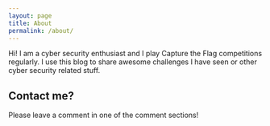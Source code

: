 ```yaml
---
layout: page
title: About
permalink: /about/
---
```


Hi! I am a cyber security enthusiast and I play Capture the Flag competitions regularly. I use this blog to share awesome challenges I have seen or other cyber security related stuff.

## Contact me?
Please leave a comment in one of the comment sections!
